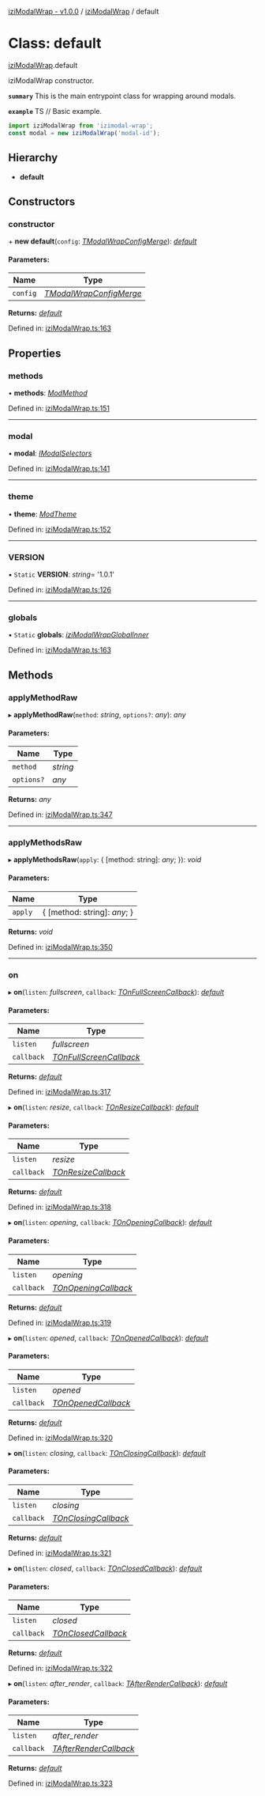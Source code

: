[iziModalWrap - v1.0.0](../README.md) / [iziModalWrap](../modules/izimodalwrap.md) / default

# Class: default

[iziModalWrap](../modules/izimodalwrap.md).default

iziModalWrap constructor.

**`summary`** 
This is the main entrypoint class for wrapping around modals.

**`example`** TS // Basic example.
```ts
import iziModalWrap from 'izimodal-wrap';
const modal = new iziModalWrap('modal-id');
```

## Hierarchy

* **default**

## Constructors

### constructor

\+ **new default**(`config`: [*TModalWrapConfigMerge*](../modules/izimodalwrap.md#tmodalwrapconfigmerge)): [*default*](izimodalwrap.default.md)

#### Parameters:

Name | Type |
------ | ------ |
`config` | [*TModalWrapConfigMerge*](../modules/izimodalwrap.md#tmodalwrapconfigmerge) |

**Returns:** [*default*](izimodalwrap.default.md)

Defined in: [iziModalWrap.ts:163](https://github.com/voltsonic/javascript-izimodal-wrap/blob/04f6ec1/src/iziModalWrap.ts#L163)

## Properties

### methods

• **methods**: [*ModMethod*](modules_modmethod.modmethod.md)

Defined in: [iziModalWrap.ts:151](https://github.com/voltsonic/javascript-izimodal-wrap/blob/04f6ec1/src/iziModalWrap.ts#L151)

___

### modal

• **modal**: [*IModalSelectors*](../interfaces/izimodalwrap.imodalselectors.md)

Defined in: [iziModalWrap.ts:141](https://github.com/voltsonic/javascript-izimodal-wrap/blob/04f6ec1/src/iziModalWrap.ts#L141)

___

### theme

• **theme**: [*ModTheme*](modules_modtheme.modtheme.md)

Defined in: [iziModalWrap.ts:152](https://github.com/voltsonic/javascript-izimodal-wrap/blob/04f6ec1/src/iziModalWrap.ts#L152)

___

### VERSION

▪ `Static` **VERSION**: *string*= '1.0.1'

Defined in: [iziModalWrap.ts:126](https://github.com/voltsonic/javascript-izimodal-wrap/blob/04f6ec1/src/iziModalWrap.ts#L126)

___

### globals

▪ `Static` **globals**: [*iziModalWrapGlobalInner*](izimodalwrapglobal.izimodalwrapglobalinner.md)

Defined in: [iziModalWrap.ts:163](https://github.com/voltsonic/javascript-izimodal-wrap/blob/04f6ec1/src/iziModalWrap.ts#L163)

## Methods

### applyMethodRaw

▸ **applyMethodRaw**(`method`: *string*, `options?`: *any*): *any*

#### Parameters:

Name | Type |
------ | ------ |
`method` | *string* |
`options?` | *any* |

**Returns:** *any*

Defined in: [iziModalWrap.ts:347](https://github.com/voltsonic/javascript-izimodal-wrap/blob/04f6ec1/src/iziModalWrap.ts#L347)

___

### applyMethodsRaw

▸ **applyMethodsRaw**(`apply`: { [method: string]: *any*;  }): *void*

#### Parameters:

Name | Type |
------ | ------ |
`apply` | { [method: string]: *any*;  } |

**Returns:** *void*

Defined in: [iziModalWrap.ts:350](https://github.com/voltsonic/javascript-izimodal-wrap/blob/04f6ec1/src/iziModalWrap.ts#L350)

___

### on

▸ **on**(`listen`: *fullscreen*, `callback`: [*TOnFullScreenCallback*](../modules/izimodalwrap.md#tonfullscreencallback)): [*default*](izimodalwrap.default.md)

#### Parameters:

Name | Type |
------ | ------ |
`listen` | *fullscreen* |
`callback` | [*TOnFullScreenCallback*](../modules/izimodalwrap.md#tonfullscreencallback) |

**Returns:** [*default*](izimodalwrap.default.md)

Defined in: [iziModalWrap.ts:317](https://github.com/voltsonic/javascript-izimodal-wrap/blob/04f6ec1/src/iziModalWrap.ts#L317)

▸ **on**(`listen`: *resize*, `callback`: [*TOnResizeCallback*](../modules/izimodalwrap.md#tonresizecallback)): [*default*](izimodalwrap.default.md)

#### Parameters:

Name | Type |
------ | ------ |
`listen` | *resize* |
`callback` | [*TOnResizeCallback*](../modules/izimodalwrap.md#tonresizecallback) |

**Returns:** [*default*](izimodalwrap.default.md)

Defined in: [iziModalWrap.ts:318](https://github.com/voltsonic/javascript-izimodal-wrap/blob/04f6ec1/src/iziModalWrap.ts#L318)

▸ **on**(`listen`: *opening*, `callback`: [*TOnOpeningCallback*](../modules/izimodalwrap.md#tonopeningcallback)): [*default*](izimodalwrap.default.md)

#### Parameters:

Name | Type |
------ | ------ |
`listen` | *opening* |
`callback` | [*TOnOpeningCallback*](../modules/izimodalwrap.md#tonopeningcallback) |

**Returns:** [*default*](izimodalwrap.default.md)

Defined in: [iziModalWrap.ts:319](https://github.com/voltsonic/javascript-izimodal-wrap/blob/04f6ec1/src/iziModalWrap.ts#L319)

▸ **on**(`listen`: *opened*, `callback`: [*TOnOpenedCallback*](../modules/izimodalwrap.md#tonopenedcallback)): [*default*](izimodalwrap.default.md)

#### Parameters:

Name | Type |
------ | ------ |
`listen` | *opened* |
`callback` | [*TOnOpenedCallback*](../modules/izimodalwrap.md#tonopenedcallback) |

**Returns:** [*default*](izimodalwrap.default.md)

Defined in: [iziModalWrap.ts:320](https://github.com/voltsonic/javascript-izimodal-wrap/blob/04f6ec1/src/iziModalWrap.ts#L320)

▸ **on**(`listen`: *closing*, `callback`: [*TOnClosingCallback*](../modules/izimodalwrap.md#tonclosingcallback)): [*default*](izimodalwrap.default.md)

#### Parameters:

Name | Type |
------ | ------ |
`listen` | *closing* |
`callback` | [*TOnClosingCallback*](../modules/izimodalwrap.md#tonclosingcallback) |

**Returns:** [*default*](izimodalwrap.default.md)

Defined in: [iziModalWrap.ts:321](https://github.com/voltsonic/javascript-izimodal-wrap/blob/04f6ec1/src/iziModalWrap.ts#L321)

▸ **on**(`listen`: *closed*, `callback`: [*TOnClosedCallback*](../modules/izimodalwrap.md#tonclosedcallback)): [*default*](izimodalwrap.default.md)

#### Parameters:

Name | Type |
------ | ------ |
`listen` | *closed* |
`callback` | [*TOnClosedCallback*](../modules/izimodalwrap.md#tonclosedcallback) |

**Returns:** [*default*](izimodalwrap.default.md)

Defined in: [iziModalWrap.ts:322](https://github.com/voltsonic/javascript-izimodal-wrap/blob/04f6ec1/src/iziModalWrap.ts#L322)

▸ **on**(`listen`: *after_render*, `callback`: [*TAfterRenderCallback*](../modules/izimodalwrap.md#tafterrendercallback)): [*default*](izimodalwrap.default.md)

#### Parameters:

Name | Type |
------ | ------ |
`listen` | *after_render* |
`callback` | [*TAfterRenderCallback*](../modules/izimodalwrap.md#tafterrendercallback) |

**Returns:** [*default*](izimodalwrap.default.md)

Defined in: [iziModalWrap.ts:323](https://github.com/voltsonic/javascript-izimodal-wrap/blob/04f6ec1/src/iziModalWrap.ts#L323)
